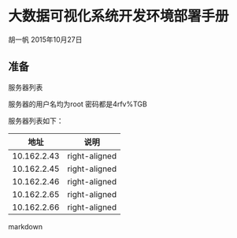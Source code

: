 # 大数据可视化系统开发环境部署手册
胡一帆 2015年10月27日
## 准备
服务器列表

服务器的用户名均为root 密码都是4rfv%TGB

服务器列表如下：

| 地址           | 说明           |
| ------------- |:-------------:|
| 10.162.2.43      | right-aligned |
| 10.162.2.45      | right-aligned |
| 10.162.2.46      | right-aligned |
| 10.162.2.65      | right-aligned |
| 10.162.2.66      | right-aligned |


markdown

